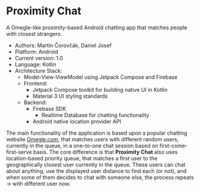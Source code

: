 # Proximity Chat

A Omegle-like proximity-based Android chatting app that matches people with closest strangers.

- Authors: Martin Čorovčák, Daniel Josef
- Platform: Android
- Current version: 1.0
- Language: Kotlin
- Architecture Stack: 
  - Model-View-ViewModel using Jetpack Compose and Firebase
  - Frontend: 
    - Jetpack Compose toolkit for building native UI in Kotlin
    - Material 3 UI styling standards
  - Backend:
    - Firebase SDK
      - Realtime Database for chatting functionality
    - Android native location provider API


The main functionality of the application is based upon a popular chatting website [Omegle.com](https://www.omegle.com), that matches users with different random users, currently in the queue, in a one-to-one chat session based on first-come-first-serve basis. The core difference is that **Proximity Chat** also uses location-based priority queue, that matches a first user to the geographically closest user currently in the queue. These users can chat about anything, use the displayed user distance to find each (or not), and when some of them decides to chat with someone else, the process repeats -> with different user now.
